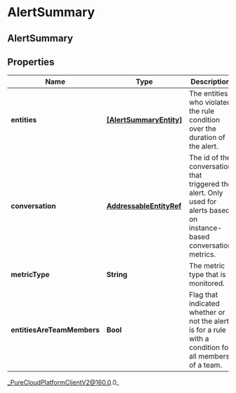 # AlertSummary

## AlertSummary

## Properties

|Name | Type | Description | Notes|
|------------ | ------------- | ------------- | -------------|
| **entities** | [**[AlertSummaryEntity]**](AlertSummaryEntity) | The entities who violated the rule condition over the duration of the alert. | |
| **conversation** | [**AddressableEntityRef**](AddressableEntityRef) | The id of the conversation that triggered the alert.  Only used for alerts based on instance-based conversation metrics. | [optional] |
| **metricType** | **String** | The metric type that is monitored. | |
| **entitiesAreTeamMembers** | **Bool** | Flag that indicated whether or not the alert is for a rule with a condition for all members of a team. | |



_PureCloudPlatformClientV2@160.0.0_
